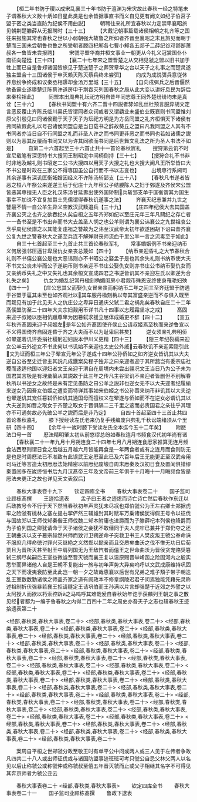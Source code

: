 <!-- { "loadSidebar": true } -->
　　【桓二年书防于稷以成宋乱襄三十年书防于澶渊为宋灾故此春秋一经之特笔未子谓春秋大义数十炳如日星此类是也余皆据事直书而义自见更有阙文如纪子伯莒子盟于密之类当直防为纪侯不用曲説】
　　朝聘往来礼所宜春秋以力定崇卑襄昭旅见朝荆楚滕薛从无报聘时【三十三】
　　【大戴记朝事篇载诸侯相朝之礼齐等之国往来报施其常也春秋之世以小弱朝强大故鲁之所如者齐晋至襄昭之末且旅见而朝于楚而三国未尝朝鲁也鲁之所受朝者滕四杞邾各七曹小邾各五郯子二薛纪谷邓鄫郜萧叔各一鲁皆未尝报聘】
　　宋虢寻盟华裔并桓文事业一朝更从今礼义冠裳国仆仆南征向楚廷【三十四】
　　【襄二十七年宋之盟晋楚之从交相见虢之盟以旧书加于牲上而已自是鲁郑诸国皆旅见于楚送楚子之葬贺章华之台以天子之礼事之而楚灵遂独主盟合十三国诸侯于申灭赖灭陈灭蔡兵终未尝弭】
　　向戌为成説弭兵意従休养息纷争终成和议秦丞相隳却金汤万里城【三十五】
　　【自向戌弭兵之后晋偃然弛备霸业遂隳楚迁陈蔡许道房申于荆吞灭列国春秋之局从此大变以讲好息民为辞后来秦桧祖此】
　　同盟本出周典礼坛祀方明自昔年同志尊王同外楚纷纷均未是真诠【三十六】
　　【春秋书同盟十有六齐二晋十四説者棼如乱丝杜预言服异胡文定言恶反覆止齐陈氏临川吴氏皆谓同者众词或者又谓覇业未盛伯业既衰则书同盟惟刘原父引殷见曰同诸侯觐于天子天子为坛祀方明是为方岳同盟之礼齐桓惧天下诸侯有弗同故假此礼以号召诸侯同盟自是当日载书之辞故葵丘之盟曰凡我同盟之人其有不书同者亦当日自不行同盟之礼而非圣人许之而书同更非恶之而书同也若如诸儒之説则以为恶其反覆而书同又以为许其同欲而书同是后世舞文乱法之所为圣人书法不如是】
　　自第二十六首起至三十六首止共十一首论春秋賔礼
　　搜狩第云讥不时宣尼载笔有深思特书大搜同王制昭定中间柄倒持【三十七】
　　【搜狩合礼不书非时非地及越礼则书昭定二公书大搜四以用天子大搜之礼也大搜大阅凡王所举皆曰大不书公是时政在三家公不得専国虽公自行而不书以志变也】
　　出境専行系阃司其余遂事有深讥匡衡妬媢因经义不许陈汤斩郅支【三十八】
　　【春秋凡书遂者皆恶之桓八年祭公来遂逆王后于纪庄十九年秋公子结媵陈人之妇于鄄遂及齐侯宋公盟皆恶其専擅无人臣之礼汉陈汤甘延夀出使外国矫制兵斩郅支单于匡衡谓其为国生事幸不加诛不宜复加爵土先儒谓得春秋讥遂事之法】
　　齐襄灭纪志兼并九世之讐最不情一自公羊生异义空教汉武黩邉兵【三十九】
　　【庄四年纪侯大去其国盖齐襄公灭之也齐之欲吞纪乆矣自桓之五年齐郑如纪以至庄元年三年凡闗纪之存亡者一一备书至是不书出奔而书大去盖圣人悯之也公羊则谓为襄公讳襄公之九世祖哀公烹乎周纪侯譛之以其能复逺祖之讐故为之讳至汉武帝太初年欲遂困胡下诏曰昔齐襄公复九世之讐春秋大之遂至兵连不解殚财丧师流血千里公羊一言之流毒至于如此】
　　自三十七首起至三十九首止共三首论春秋军礼
　　常事婚姻例不书亲迎纳币义何居强邻压逼甘卑屈仇女亲丧总蔑如【四十】
　　【纳币亲迎昏礼之大节春秋合礼则不书僖公襄公是也大恶讳则亦不书昭公之娶孟子是也其余失礼则书纳币使大夫不书文公丧未毕而公子遂纳币则书亲迎不书庄公娶仇女则亦书庄公书纳币娶仇女而又亲纳币失礼之中又失礼也其余桓文宣成四君之书逆皆讥其不亲迎左氏以卿逆为合礼失之矣】
　　仇女为婚乱纪常丹楹刻桷媚闺房小君觌币殊恩宠终使身罹艳妇殃【四十一】
　　【庄公忘其父而娶仇女冒亲丧而躬纳币二年之间三至齐廷盟于防遇于谷盟于扈其未至也如齐观社以其车服丹楹刻桷以夸其富盛亲逆而不与俱入既至而觌见有加于此见夫人之伉庄公之卑异日通庆父弑二君之祸兆矣春秋自庄二十二年髙傒盟防至二十四年大夫宗妇觌用币详书凡十四事以志履霜坚冰之戒】
　　髙固来迎子叔姬以臣相伉躐尊卑为因簒弑求援立屈体成婚更不辞【四十二】
　　【宣五年秋齐髙固来迎子叔姬左是年公如齐髙固使齐侯止公请叔姬焉至秋而来逆鲁宣以不义得国倚齐自固连昏于齐之大夫而不以为耻卑屈甚矣】
　　逆女须亲礼典明侨如翚遂着讥评委捐社稷躬迎妇説本伊川义更精【四十三】
　　【隠三年纪裂繻来迎女公羊云外逆女不书此何以书讥始不亲迎也太史公外戚云春秋讥不亲迎索隠引此文为证而桓三年公子翚宣元年公子遂成十四年公孙侨如之如齐逆女皆讥其以大夫逆自公谷至史迁皆主其説几成鐡案矣程子独非之曰亲迎者迎于其所舘岂有委宗庙社稷而逺适他国以迎妇者文王亲迎于渭自在周境内未尝出疆况文王当日乃为公子未为国君其言极是有理彚纂从其説故于此三年之传凡主谷梁讥不亲迎者皆删但不别解春秋所以书逆女之故终是未有定见愚防之曰公羊之説非也逆女无不以大夫迎者纪履緰来逆女乃因吾女伯姬之遭变而特详其事如宋伯姬之书公孙夀来纳币非讥其以大夫逆也翚遂讥其宠任簒弑侨如讥其通国母而擅权义在翚遂与侨如而不在逆女必谓讥其以大夫逆则如晋之取女于齐楚之取女于晋俱隔二三千里之逺而必责国君之亲往乎其理亦不可通矣故必先破公羊之説而后是非乃定】
　　自四十首起至四十三首止共四首论春秋嘉礼
　　膝下授经读左氏老来仍复手残编废兴典礼千秋讼端绪须从个里研【四十四】
　　【余年十一嵗时膝下受读左氏全本迄今五十二年矣】
　　附厯法口号一首
　　厯法精明肇太初从前悠缪总纷如春秋连月书频食汉代初年尚有诸
　　【春秋襄二十一年九月十月朔连食二十四年七月八月朔连食厯家推算无连月频食法西厯则谓日食之后越五月越六月皆能再食是一年两食者或有之连月而食则防无是也是时周厯法已不准致有此误武王定厯至此已及六百年后王无能更正至汉武帝用司马迁等言造太初厯厯法始精密以前厯纪废壊自周末厯秦及汉初日食及置闰俱错缪秦置闰多在嵗终恒书后九月汉髙帝三年及文帝前三年俱于十月晦十一月晦频食皆是厯法未更正之故也详见天文表叙后】




　　春秋大事表卷十九下
　　钦定四库全书
　　春秋大事表卷二十
　　国子监司业顾栋髙撰
　　王迹拾遗表
　　孟子曰王者之迹熄而诗亡诗亡然后春秋作东迁以后政教号令不行于天下然当春秋初年声灵犹未尽冺也郑伯虢公为王左右卿士郑据虎牢之险虢有桃林之塞左提右挈俨然三辅雄封其时赋车万乗诸侯犹得假王号令以征伐与国故郑以王师伐邾秦偕王师伐魏二邾本附庸也进爵而为子滕薛杞本列侯也降爵而为子伯列国之卿犹请命于天子诸侯之妾犹不敢僣同于夫人虎牢已兼并于郑仍夺之还王朝曲沃以支子簒宗赫然兴师而致讨卫朔逆命子突救卫书王人樊皮叛王虢公奉命诛不服庶几得命徳讨罪兴灭继絶之义然郑以懿亲而且交质矣曲沃之伐不惟无功日后荀贾且为晋所灭甚至射王中肩列国无为王敌忾者而僖王之世命曲沃为晋侯贪宠赂奨簒弑三纲尽矣嗣后王室益微迨至晋灭虢而襄王复以温原赐晋举崤函之险固河内之殷实悉举而畀诸他人自是王朝不复能出一旅与初年声势大异矣呜呼以文武成康维持巩固之天下而凌夷衰防至此此岂一朝一夕之故哉恵襄以后世有兄弟之难子頽子带子朝迭乱王室数数勤诸侯之师盖齐家之道有阙政本不修皇纲陵迟君子闵焉独能凭藉先灵称述祖制折伏强暴若襄王拒请隧定王诘巩伯而王孙满以片言却强楚于近郊之外譬之以太阿授人而欲以朽索控跅之马呜呼其难哉爰自春秋始年讫于获麟列王朝之事之散见经者都为一编于鲁春秋之内得二百四十二年之周史亦吾夫子之志也辑春秋王迹拾遗表第二十

<经部,春秋类,春秋大事表,卷二十>
<经部,春秋类,春秋大事表,卷二十>
<经部,春秋类,春秋大事表,卷二十>
<经部,春秋类,春秋大事表,卷二十>
<经部,春秋类,春秋大事表,卷二十>
<经部,春秋类,春秋大事表,卷二十>
<经部,春秋类,春秋大事表,卷二十>
<经部,春秋类,春秋大事表,卷二十>
<经部,春秋类,春秋大事表,卷二十>
<经部,春秋类,春秋大事表,卷二十>
<经部,春秋类,春秋大事表,卷二十>
<经部,春秋类,春秋大事表,卷二十>
<经部,春秋类,春秋大事表,卷二十>
<经部,春秋类,春秋大事表,卷二十>
<经部,春秋类,春秋大事表,卷二十>
<经部,春秋类,春秋大事表,卷二十>
<经部,春秋类,春秋大事表,卷二十>
<经部,春秋类,春秋大事表,卷二十>
<经部,春秋类,春秋大事表,卷二十>
<经部,春秋类,春秋大事表,卷二十>
<经部,春秋类,春秋大事表,卷二十>
<经部,春秋类,春秋大事表,卷二十>
<经部,春秋类,春秋大事表,卷二十>
<经部,春秋类,春秋大事表,卷二十>
<经部,春秋类,春秋大事表,卷二十>
<经部,春秋类,春秋大事表,卷二十>
<经部,春秋类,春秋大事表,卷二十>
<经部,春秋类,春秋大事表,卷二十>
<经部,春秋类,春秋大事表,卷二十>
<经部,春秋类,春秋大事表,卷二十>
<经部,春秋类,春秋大事表,卷二十>
<经部,春秋类,春秋大事表,卷二十>
<经部,春秋类,春秋大事表,卷二十>
<经部,春秋类,春秋大事表,卷二十>
<经部,春秋类,春秋大事表,卷二十>
<经部,春秋类,春秋大事表,卷二十>
<经部,春秋类,春秋大事表,卷二十>
<经部,春秋类,春秋大事表,卷二十>












　　案周自平桓之世郑虢分政至敬王时有单平公中问或两人或三人见于左传者争政凡四共二十八人或出师征伐或与诸国防盟事迹班班可考只虢公自忌父林父两人以名见以后止称虢公或称虢仲或称虢叔至僖五年晋灭虢而止或父子相继其名字不可得见其奔京师者为虢公丑云













　　春秋大事表卷二十
<经部,春秋类,春秋大事表>
　　钦定四库全书
　　春秋大事表卷二十一
　　国子监司业顾栋髙撰
　　鲁政下逮表
